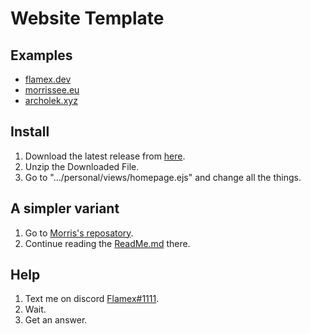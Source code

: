 # Website Template

## Examples
- [flamex.dev](https://flamex.dev)
- [morrissee.eu](https://morrissee.eu)
- [archolek.xyz](https://www.archolek.xyz/)

## Install
1. Download the latest release from [here](https://github.com/flamexdev/personal).
2. Unzip the Downloaded File.
3. Go to ".../personal/views/homepage.ejs" and change all the things.


## A simpler variant
1. Go to [Morris's reposatory](https://github.com/MorrisSeemann/Website).
2. Continue reading the [ReadMe.md](https://github.com/MorrisSeemann/Website/blob/main/ReadMe.md) there.

## Help
1. Text me on discord [Flamex#1111](https://discord.com/users/681424352599736327).
2. Wait.
3. Get an answer.
